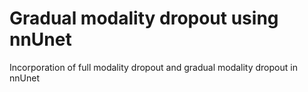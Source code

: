 # Gradual modality dropout using nnUnet

Incorporation of full modality dropout and gradual modality dropout in nnUnet
